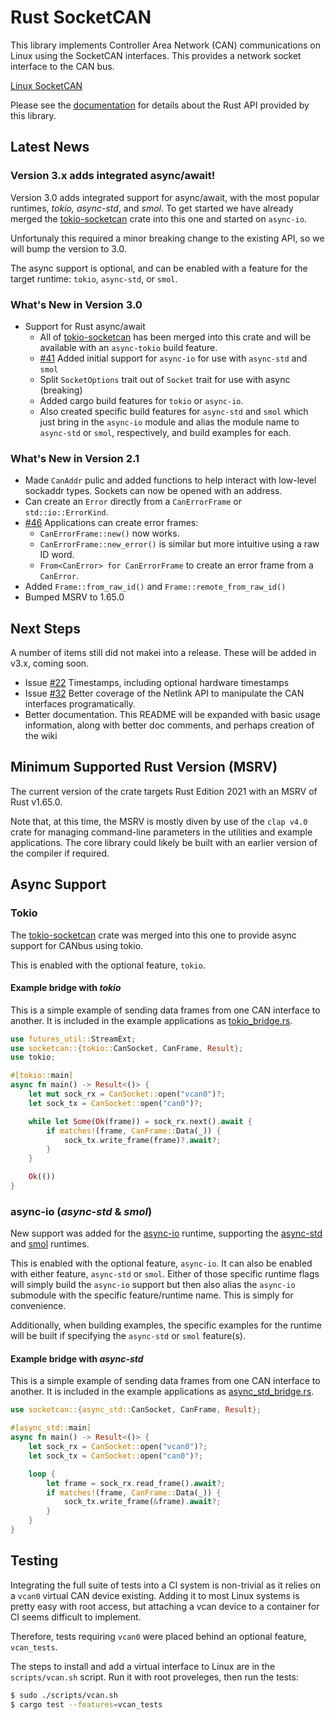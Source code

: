 Rust SocketCAN
==============

This library implements Controller Area Network (CAN) communications on Linux using the SocketCAN interfaces. This provides a network socket interface to the CAN bus.

[Linux SocketCAN](https://docs.kernel.org/networking/can.html)

Please see the [documentation](https://docs.rs/socketcan) for details about the Rust API provided by this library.


## Latest News

### Version 3.x adds integrated async/await!

Version 3.0 adds integrated support for async/await, with the most popular runtimes, _tokio, async-std_, and _smol_.  To get started we have already merged the [tokio-socketcan](https://github.com/oefd/tokio-socketcan) crate into this one and started on `async-io`.

Unfortunaly this required a minor breaking change to the existing API, so we will bump the version to 3.0.

The async support is optional, and can be enabled with a feature for the target runtime: `tokio`, `async-std`, or `smol`.

### What's New in Version 3.0

- Support for Rust async/await
    - All of [tokio-socketcan](https://github.com/oefd/tokio-socketcan) has been merged into this crate and will be available with an `async-tokio` build feature.
    - [#41](https://github.com/socketcan-rs/socketcan-rs/pull/41) Added initial support for `async-io` for use with `async-std` and `smol`
    - Split `SocketOptions` trait out of `Socket` trait for use with async (breaking)
    - Added cargo build features for `tokio` or `async-io`.
    - Also created specific build features for `async-std` and `smol` which just bring in the `async-io` module and alias the module name to `async-std` or `smol`, respectively, and build examples for each.

### What's New in Version 2.1

- Made `CanAddr` pulic and added functions to help interact with low-level sockaddr types. Sockets can now be opened with an address.
- Can create an `Error` directly from a `CanErrorFrame` or `std::io::ErrorKind`.
- [#46](https://github.com/socketcan-rs/socketcan-rs/issues/46)  Applications can create error frames:
    - `CanErrorFrame::new()` now works.
    - `CanErrorFrame::new_error()` is similar but more intuitive using a raw ID word.
    - `From<CanError> for CanErrorFrame` to create an error frame from a `CanError`.
- Added `Frame::from_raw_id()` and `Frame::remote_from_raw_id()`
- Bumped MSRV to 1.65.0

## Next Steps

A number of items still did not makei into a release. These will be added in v3.x, coming soon.

- Issue [#22](https://github.com/socketcan-rs/socketcan-rs/issues/22) Timestamps, including optional hardware timestamps
- Issue [#32](https://github.com/socketcan-rs/socketcan-rs/issues/32) Better coverage of the Netlink API to manipulate the CAN interfaces programatically.
- Better documentation. This README will be expanded with basic usage information, along with better doc comments, and perhaps creation of the wiki


## Minimum Supported Rust Version (MSRV)

The current version of the crate targets Rust Edition 2021 with an MSRV of Rust v1.65.0.

Note that, at this time, the MSRV is mostly diven by use of the `clap v4.0` crate for managing command-line parameters in the utilities and example applications. The core library could likely be built with an earlier version of the compiler if required.

## Async Support

### Tokio

The [tokio-socketcan](https://crates.io/crates/tokio-socketcan) crate was merged into this one to provide async support for CANbus using tokio.

This is enabled with the optional feature, `tokio`.

#### Example bridge with _tokio_

This is a simple example of sending data frames from one CAN interface to another. It is included in
the example applications as
[tokio_bridge.rs](https://github.com/socketcan-rs/socketcan-rs/blob/master/examples/tokio_bridge.rs).

```rust
use futures_util::StreamExt;
use socketcan::{tokio::CanSocket, CanFrame, Result};
use tokio;

#[tokio::main]
async fn main() -> Result<()> {
    let mut sock_rx = CanSocket::open("vcan0")?;
    let sock_tx = CanSocket::open("can0")?;

    while let Some(Ok(frame)) = sock_rx.next().await {
        if matches!(frame, CanFrame::Data(_)) {
            sock_tx.write_frame(frame)?.await?;
        }
    }

    Ok(())
}
```

### async-io  (_async-std_ & _smol_)

New support was added for the [async-io](https://crates.io/crates/async-io) runtime, supporting the [async-std](https://crates.io/crates/async-std) and [smol](https://crates.io/crates/smol) runtimes.

This is enabled with the optional feature, `async-io`. It can also be enabled with either feature, `async-std` or `smol`. Either of those specific runtime flags will simply build the `async-io` support but then also alias the `async-io` submodule with the specific feature/runtime name. This is simply for convenience.

Additionally, when building examples, the specific examples for the runtime will be built if specifying the `async-std` or `smol` feature(s).

#### Example bridge with _async-std_

This is a simple example of sending data frames from one CAN interface to another. It is included in
the example applications as
[async_std_bridge.rs](https://github.com/socketcan-rs/socketcan-rs/blob/master/examples/async_std_bridge.rs).

```rust
use socketcan::{async_std::CanSocket, CanFrame, Result};

#[async_std::main]
async fn main() -> Result<()> {
    let sock_rx = CanSocket::open("vcan0")?;
    let sock_tx = CanSocket::open("can0")?;

    loop {
        let frame = sock_rx.read_frame().await?;
        if matches!(frame, CanFrame::Data(_)) {
            sock_tx.write_frame(&frame).await?;
        }
    }
}
```

## Testing

Integrating the full suite of tests into a CI system is non-trivial as it relies on a `vcan0` virtual CAN device existing. Adding it to most Linux systems is pretty easy with root access, but attaching a vcan device to a container for CI seems difficult to implement.

Therefore, tests requiring `vcan0` were placed behind an optional feature, `vcan_tests`.

The steps to install and add a virtual interface to Linux are in the `scripts/vcan.sh` script. Run it with root proveleges, then run the tests:

```sh
$ sudo ./scripts/vcan.sh
$ cargo test --features=vcan_tests
```